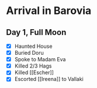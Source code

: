 # Arrival in Barovia

## Day 1, Full Moon

- [x] Haunted House
- [x] Buried Doru
- [x] Spoke to Madam Eva
- [x] Killed 2/3 Hags
- [x] Killed [[Escher]]
- [x] Escorted [[Ireena]] to Vallaki